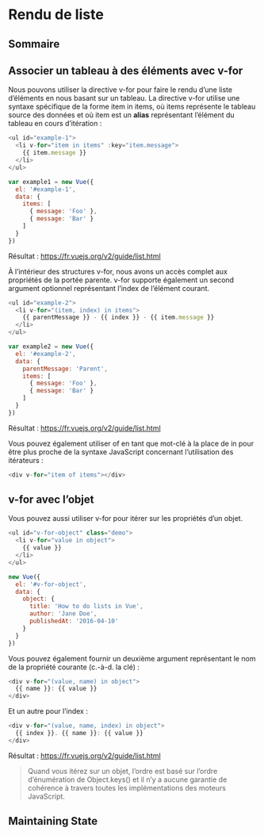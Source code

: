 # Rendu de liste

## Sommaire

## Associer un tableau à des éléments avec v-for

Nous pouvons utiliser la directive v-for pour faire le rendu d’une liste d’éléments en nous basant sur un tableau. La directive v-for utilise une syntaxe spécifique de la forme item in items, où items représente le tableau source des données et où item est un <strong>alias</strong> représentant l’élément du tableau en cours d’itération :

```javascript
<ul id="example-1">
  <li v-for="item in items" :key="item.message">
    {{ item.message }}
  </li>
</ul>
```

```javascript
var example1 = new Vue({
  el: '#example-1',
  data: {
    items: [
      { message: 'Foo' },
      { message: 'Bar' }
    ]
  }
})
```

Résultat : https://fr.vuejs.org/v2/guide/list.html

À l’intérieur des structures v-for, nous avons un accès complet aux propriétés de la portée parente. v-for supporte également un second argument optionnel représentant l’index de l’élément courant.

```javascript
<ul id="example-2">
  <li v-for="(item, index) in items">
    {{ parentMessage }} - {{ index }} - {{ item.message }}
  </li>
</ul>
```

```javascript
var example2 = new Vue({
  el: '#example-2',
  data: {
    parentMessage: 'Parent',
    items: [
      { message: 'Foo' },
      { message: 'Bar' }
    ]
  }
})
```

Résultat : https://fr.vuejs.org/v2/guide/list.html

Vous pouvez également utiliser of en tant que mot-clé à la place de in pour être plus proche de la syntaxe JavaScript concernant l’utilisation des itérateurs :

```javascript
<div v-for="item of items"></div>
```

## v-for avec l’objet

Vous pouvez aussi utiliser v-for pour itérer sur les propriétés d’un objet.

```javascript
<ul id="v-for-object" class="demo">
  <li v-for="value in object">
    {{ value }}
  </li>
</ul>

new Vue({
  el: '#v-for-object',
  data: {
    object: {
      title: 'How to do lists in Vue',
      author: 'Jane Doe',
      publishedAt: '2016-04-10'
    }
  }
})
```

Vous pouvez également fournir un deuxième argument représentant le nom de la propriété courante (c.-à-d. la clé) :

```javascript
<div v-for="(value, name) in object">
  {{ name }}: {{ value }}
</div>
```

Et un autre pour l’index :

```javascript
<div v-for="(value, name, index) in object">
  {{ index }}. {{ name }}: {{ value }}
</div>
```

Résultat : https://fr.vuejs.org/v2/guide/list.html

> Quand vous itérez sur un objet, l’ordre est basé sur l’ordre d’énumération de Object.keys() et il n’y a aucune garantie de cohérence à travers toutes les implémentations des moteurs JavaScript.

## Maintaining State